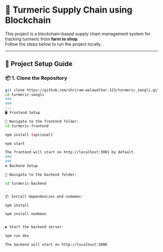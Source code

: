 # 🌿 Turmeric Supply Chain using Blockchain

This project is a blockchain-based supply chain management system for tracking turmeric from **farm to shop**.  
Follow the steps below to run the project locally.

---

## 🚀 Project Setup Guide
###

### 📦 1. Clone the Repository
```bash
git clone https://github.com/shriram-walawalkar-123/turmeric_sangli.git
cd turmeric-sangli
###
###
---
🖥️ Frontend Setup

📁 Navigate to the frontend folder:
cd turmeric-frontend

npm install (optional)

npm start

The frontend will start on http://localhost:3001 by default.
###
###
⚙️ Backend Setup

📁 Navigate to the backend folder:

cd turmeric-backend


📦 Install dependencies and nodemon:

npm install

npm install nodemon


▶️ Start the backend server:

npm run dev

The backend will start on http://localhost:3000
